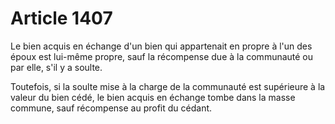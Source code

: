 # Article 1407

Le bien acquis en échange d'un bien qui appartenait en propre à l'un des époux est lui-même propre, sauf la récompense due à la communauté ou par elle, s'il y a soulte.

Toutefois, si la soulte mise à la charge de la communauté est supérieure à la valeur du bien cédé, le bien acquis en échange tombe dans la masse commune, sauf récompense au profit du cédant.
